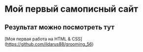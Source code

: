 # Мой первый самописный сайт
## Результат можно посмотреть тут
[Моя первая работа на HTML & CSS] (https://github.com/ildarus88/grooming_56)
